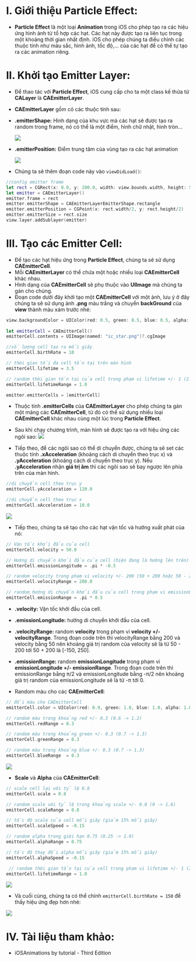 # I. Giới thiệu Particle Effect:
- **Particle Effect** là một loại **Animation** trong iOS cho phép tạo ra các hiệu ứng hình ảnh từ tổ hợp các hạt. Các hạt này được tạo ra liên tục trong một khoảng thời gian nhất định. iOS cho phép chúng ta điều chỉnh các thuộc tính như màu sắc, hình ảnh, tốc độ,... của các hạt để có thể tự tạo ra các animation riêng.

# II. Khởi tạo Emitter Layer:
- Để thao tác với **Particle Effect**, iOS cung cấp cho ta một class kế thừa từ **CALayer** là **CAEmitterLayer**.
- **CAEmitterLayer** gồm có các thuộc tính sau:
- **.emitterShape:** Hình dạng của khu vực mà các hạt sẽ được tạo ra random trong frame, nó có thể là một điểm, hình chữ nhật, hình tròn... 

    ![](https://images.viblo.asia/436b8be6-e451-438f-b7ac-534403b44472.png)
-  **.emitterPosition:** Điểm trung tâm của vùng tạo ra các hạt animation

    ![](https://images.viblo.asia/913449e3-4df8-4a66-8c33-9f3799b8940c.png)
    
- Chúng ta sẽ thêm đoạn code này vào `viewDidLoad()`:
```swift
//config emitter frame
let rect = CGRect(x: 0.0, y: 200.0, width: view.bounds.width, height: 50.0)
let emitter = CAEmitterLayer()
emitter.frame = rect
emitter.emitterShape = CAEmitterLayerEmitterShape.rectangle
emitter.emitterPosition = CGPoint(x: rect.width/2, y: rect.height/2)
emitter.emitterSize = rect.size
view.layer.addSublayer(emitter)
```

# III. Tạo các Emitter Cell:
- Để tạo các hạt hiệu ứng trong **Particle Effect**, chúng ta sẽ sử dụng **CAEmitterCell**.
- Mỗi **CAEmitterLayer** có thể chứa một hoặc nhiều loại **CAEmitterCell** khác nhau.
- Hình dạng của **CAEmitterCell** sẽ phụ thuộc vào **UIImage** mà chúng ta gán cho chúng.
- Đoạn code dưới đây khởi tạo một **CAEmitterCell** với một ảnh, lưu ý ở đây chúng ta sẽ sử dụng ảnh **.png** màu trắng và chuyển **backGround** của **view** thành màu xám trước nhé:
```swift
view.backgroundColor = UIColor(red: 0.5, green: 0.5, blue: 0.5, alpha: 1)
        
let emitterCell = CAEmitterCell()
emitterCell.contents = UIImage(named: "ic_star.png")?.cgImage

//số lượng cell tạo ra mỗi giây
emitterCell.birthRate = 10 

// thời gian tối đa cell tồn tại trên màn hình
emitterCell.lifetime = 3.5 

// random thời gian tồn tại của cell trong phạm vi lifetime +/- 1 (2.5 -> 4.5)
emitterCell.lifetimeRange = 1.0 

emitter.emitterCells = [emitterCell]
```
- Thuộc tính **.emitterCells** của **CAEmitterLayer** cho phép chúng ta gán một mảng các **CAEmitterCell**, từ đó có thể sử dụng nhiều loại **CAEmitterCell** khác nhau cùng một lúc trong **Particle Effect**.
- Sau khi chạy chương trình, màn hình sẽ được tạo ra với hiệu ứng các ngôi sao:
![](https://images.viblo.asia/d4c93e38-dc0f-43a0-b4ff-8be1a178fcf6.png)

- Tiếp theo, để các ngôi sao có thể di chuyển được, chúng ta sẽ set các thuộc tính **.xAcceleration** (khoảng cách di chuyển theo trục x) và **.yAcceleration** (khoảng cách di chuyển theo trục y). Nếu **.yAcceleration** nhận **giá trị âm** thì các ngôi sao sẽ bay ngược lên phía trên của màn hình.
```swift
//di chuyển cell theo trục y
emitterCell.yAcceleration = 120.0 

//di chuyển cell theo trục x
emitterCell.xAcceleration = 10.0 
```
![](https://images.viblo.asia/23200b31-79d7-40f8-ac61-907065061d46.png)

- Tiếp theo, chúng ta sẽ tạo cho các hạt vận tốc và hướng xuất phát của nó:
```swift
// Vận tốc khởi đầu của cell
emitterCell.velocity = 50.0 

// Hướng di chuyển khởi đầu của cell (hiện đang là hướng lên trên)
emitterCell.emissionLongitude = .pi * -0.5 

// random velocity trong phạm vi velocity +/- 200 (50 + 200 hoặc 50 - 200)
emitterCell.velocityRange = 200.0

// random hướng di chuyển khởi đầu của cell trong phạm vi emissionLongitude +/- π/2
emitterCell.emissionRange = .pi * 0.5 
```
- **.velocity:** Vận tốc khởi đầu của cell.
- **.emissionLongitude:** hướng di chuyển khởi đầu của cell.
- **.velocityRange:** random **velocity** trong phạm vi **velocity +/- velocityRange**. Trong đoạn code trên thì velocityRange bằng 200 và velocity bằng 50 nên khoảng giá trị random của velocity sẽ là từ 50 - 200 tới 50 + 200 là [-150, 250].
- **.emissionRange:** random **emissionLongitude** trong phạm vi **emissionLongitude +/- emissionRange**. Trong đoạn code trên thì emissionRange bằng π/2 và emissionLongitude bằng -π/2 nên khoảng giá trị random của emissionLongitude sẽ là từ -π tới 0.

- Random màu cho các **CAEmitterCell**:
```swift
// đổi màu cho CAEmitterCell
emitterCell.color = UIColor(red: 0.9, green: 1.0, blue: 1.0, alpha: 1.0).cgColor 

// random màu trong khoảng red +/- 0.3 (0.6 -> 1.2)
emitterCell.redRange = 0.3 

// random màu trong khoảng green +/- 0.3 (0.7 -> 1.3)
emitterCell.greenRange = 0.3 

// random màu trong khoảng blue +/- 0.3 (0.7 -> 1.3)
emitterCell.blueRange  = 0.3 
```
![](https://images.viblo.asia/a50eac71-e184-43b6-b942-e2227cdca792.png)

- **Scale** và **Alpha** của **CAEmitterCell**:
```swift
// scale cell lại với tỷ lệ 0.8
emitterCell.scale = 0.8 

// random scale với tỷ lệ trong khoảng scale +/- 0.8 (0 -> 1.6)
emitterCell.scaleRange = 0.8 

// tốc độ scale của cell mỗi giây (giảm 15% mỗi giây)
emitterCell.scaleSpeed = -0.15 

// random alpha trong giới hạn 0.75 (0.25 -> 1.0)
emitterCell.alphaRange = 0.75 

// tốc độ thay đổi alpha mỗi giây (giảm 15% mỗi giây)
emitterCell.alphaSpeed = -0.15 

 // random thời gian tồn tại của cell trong phạm vi lifetime +/- 1 (2.5 -> 4.5)
emitterCell.lifetimeRange = 1.0
```
![](https://images.viblo.asia/29fc196a-c1db-44c4-8611-a2c92f9f3b2f.png)

- Và cuối cùng, chúng ta có thể chỉnh `emitterCell.birthRate = 150` để thấy hiệu ứng đẹp hơn nhé:

![](https://images.viblo.asia/49c13d9d-d2c2-4577-a82d-f9ca546c3f24.png)

# IV. Tài liệu tham khảo:
- iOSAnimations by tutorial - Third Edition